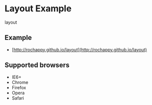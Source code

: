 Layout Example
==================================================
layout

Example
--------------------------------------------------
- [http://rochappy.github.io/layout](http://rochappy.github.io/layout)

Supported browsers
--------------------------------------------------
- IE6+
- Chrome
- Firefox
- Opera
- Safari